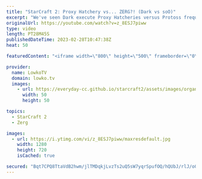 ```yaml
---
title: "StarCraft 2: Proxy Hatchery vs... ZERG?! (Dark vs soO)"
excerpt: "We've seen Dark execute Proxy Hatcheries versus Protoss frequently but also every once in a while against Terran. Now he does it against Zerg as well? In this game of StarCraft 2 I cast a match between the South-Korean players Dark and soO.  Support my work: https://patreon.com/lowkotv Lowko Merch: https://lowko.shop"
originalUrl: https://youtube.com/watch?v=z_8ESJ7piww
type: video
length: PT28M45S
publishedDateTime: 2023-02-28T10:47:38Z
heat: 50

featuredContent: "<iframe width=\"800\" height=\"500\" frameborder=\"0\" src=\"https://www.youtube.com/embed/z_8ESJ7piww\" allow=\"accelerometer; autoplay; encrypted-media; gyroscope; picture-in-picture\" allowfullscreen></iframe>"

provider:
  name: LowkoTV
  domain: lowko.tv
  images:
    - url: https://everyday-cc.github.io/starcraft2/assets/images/organizations/lowko.tv-50x50.jpg
      width: 50
      height: 50

topics:
  - StarCraft 2
  - Zerg

images:
  - url: https://i.ytimg.com/vi/z_8ESJ7piww/maxresdefault.jpg
    width: 1280
    height: 720
    isCached: true

secured: "Bqt7CPQ8TtaVdB2hwm/jlTMDqkjLvzTs2uQ5sW7yqrSpufOQ/hQUbJ/rlJ/o0//PqHFfs/b9jamN5mEu8VlMgrQxWEaP3+Rp+8wYWBrLwkoR5r78M8oh5DD5zgABtZqR8nwFySRt8c6CADnRH4xMXe61RJu7m9zIbAGWY8cTeVvPOs/3xhrvF1htq6gXOiXpA6XgD24/jX6QTaNSuJsjJ+OgxzmwA5WYlxTDm8H6bFenTykQZjyvxYEAh8rXtesvyxnw2vWbP6wtqmrDJueaHY+0ukmbSdlU26CsEVsr46kiW0jmsv7mlJw8W6jk7nfUD3zPz42t7jYTlbH9BElYZr5BgN79Uz+Z0xBHDoxYHoy5rfC+3WKgsW1+Ci8s8RT/QRZPne0ReYC7XeBFgaeVYYu6CaRkKuPmST1F2RIlI7Q=;ynVB2diRabKvs7vXiQPKOw=="
---
```


